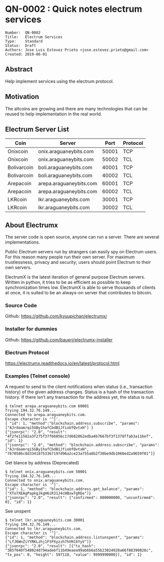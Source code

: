 # QN-0002 : Quick notes electrum services

```
Number:  QN-0002
Title:   Electrum Services
Type:    Standard
Status:  Draft
Authors: Jose Luis Estevez Prieto <jose.estevez.prieto@gmail.com>
Created: 2019-06-01
```
## Abstract

Help implement services using the electrum protocol.

## Motivation

The altcoins are growing and there are many technologies that can be reused to help implementation in the real world.

## Electrum Server List

Coin                        | Server                       | Port                 | Protocol                               
----------------------------|------------------------------|----------------------|------------------
Onixcoin                    | onix.araguaneybits.com       | 50001                | TCP
Onixcoin                    | onix.araguaneybits.com       | 50002                | TCL
Bolivarcoin                 | boli.araguaneybits.com       | 40001                | TCP
Bolivarcoin                 | boli.araguaneybits.com       | 40002                | TCL
Arepacoin                   | arepa.araguaneybits.com      | 60001                | TCP
Arepacoin                   | arepa.araguaneybits.com      | 60002                | TCL
LKRcoin                     | lkr.araguaneybits.com        | 30001                | TCP
LKRcoin                     | lkr.araguaneybits.com        | 30002                | TCL


## About Electrumx

The server code is open source, anyone can run a server. There are several implementations.

Public Electrum servers run by strangers can easily spy on Electrum users. For this reason many people run their own server. For maximum trustlessness, privacy and security; users should point Electrum to their own servers.

ElectrumX is the latest iteration of general purpose Electrum servers. Written in python, it tries to be as efficient as possible to keep synchronization times low. ElectrumX is able to serve thousands of clients at once, it is suited to be an always-on server that contributes to bitcoin.

### Source Code
Github: https://github.com/kyuupichan/electrumx/

### Installer for dummies
Github: https://github.com/bauerj/electrumx-installer

### Electrum Protocol

https://electrumx.readthedocs.io/en/latest/protocol.html

### Examples (Telnet console)


A request to send to the client notifications when status (i.e., transaction history) of the given address changes. Status is a hash of the transaction history. If there isn’t any transaction for the address yet, the status is null.

```
$ telnet arepa.araguaneybits.com 60001
Trying 194.32.76.149...
Connected to arepa.araguaneybits.com.
Escape character is '^]'.
{ "id": 1, "method":"blockchain.address.subscribe", "params": ["AJrdoamrqi5GBy1hafCbdB1JfioUfQvtxH"] }
{"jsonrpc": "2.0", "result": "4f2fe11582a3f275f37f66856c17d682862edba4b7667bf3f1378ffab3a116ef", "id": 1}
{"jsonrpc": "2.0", "method": "blockchain.address.subscribe", "params": ["AJrdoamrqi5GBy1hafCbdB1JfioUfQvtxH", "7670586c8d33418753367197d96a2ce23a755a6b2f30be9db1060ed2a9659f01"]}
```

Get blance by address (Deprecated)
```
$ telnet onix.araguaneybits.com 50001
Trying 194.32.76.149...
Connected to onix.araguaneybits.com.
Escape character is '^]'.
{"id": 1, "method": "blockchain.address.get_balance", "params": ["XTo7XEAgPapkgJkgH6iR31J4cHBxwTgREe"]}
{"jsonrpc": "2.0", "result": {"confirmed": 800000000, "unconfirmed": 0}, "id": 1}
```

See unspent

```
$ telnet lkr.araguaneybits.com 30001
Trying 194.32.76.149...
Connected to lkr.araguaneybits.com.
Escape character is '^]'.
{"id": 1, "method": "blockchain.address.listunspent", "params": ["LfJ6WnZiYYRKLzhj1FtPXyzzh7hVKC6YyV"]}
{"jsonrpc": "2.0", "result": [{"tx_hash": "385f040f5480248794ade6f11b49eaea99ab6b6a55b23024928a66f88390026c", "tx_pos": 0, "height": 597118, "value": 9999990000}], "id": 1}
```

